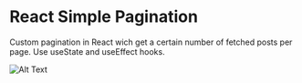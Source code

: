 # React Simple Pagination

Custom pagination in React wich get a certain number of fetched posts per page. Use useState and useEffect hooks.

![Alt Text](https://media.giphy.com/media/XAaKiXuy7XXq4NxzsI/source.gif)


